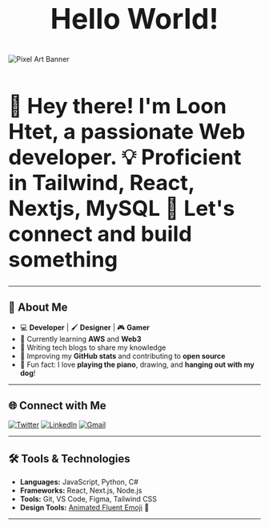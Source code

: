 <h1 style="font-size: 4em; font-weight: bold; text-align: center;">Hello World!</h1>


![Pixel Art Banner](https://user-images.githubusercontent.com/74038190/216656944-f8c1b44e-493b-487f-87be-6cfe6a1a3374.gif)

<h1 style="font-size: 3em; font-weight: bold;">👋 Hey there! I'm Loon Htet, a passionate Web developer. 💡 Proficient in Tailwind, React, Nextjs, MySQL 🚀 Let's connect and build something</h1>

---

## 🎨 About Me
- 💻 **Developer** | 🖌️ **Designer** | 🎮 **Gamer**  
- 🌱 Currently learning **AWS** and **Web3**  
- 📝 Writing tech blogs to share my knowledge  
- 🎯 Improving my **GitHub stats** and contributing to **open source**  
- 🐶 Fun fact: I love **playing the piano**, drawing, and **hanging out with my dog**!

---

## 🌐 Connect with Me
[![Twitter](https://img.shields.io/badge/Twitter-%231DA1F2.svg?style=for-the-badge&logo=twitter&logoColor=white)](https://twitter.com/your-profile)
[![LinkedIn](https://img.shields.io/badge/LinkedIn-%230A66C2.svg?style=for-the-badge&logo=linkedin&logoColor=white)](https://linkedin.com/in/your-profile)
[![Gmail](https://img.shields.io/badge/Gmail-D14836.svg?style=for-the-badge&logo=gmail&logoColor=white)](mailto:your-email@gmail.com)

---

## 🛠️ Tools & Technologies
- **Languages:** JavaScript, Python, C#
- **Frameworks:** React, Next.js, Node.js  
- **Tools:** Git, VS Code, Figma, Tailwind CSS  
- **Design Tools:** [Animated Fluent Emoji](https://animated-fluent-emoji.vercel.app/) 💖

---
